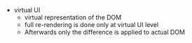 

- virtual UI
	- virtual representation of the DOM
	- full re-rendering is done only at virtual UI level
	- Afterwards only the difference is applied to actual DOM